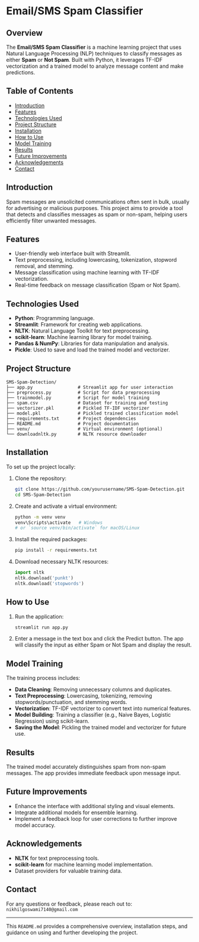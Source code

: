 
# Email/SMS Spam Classifier

## Overview
The **Email/SMS Spam Classifier** is a machine learning project that uses Natural Language Processing (NLP) techniques to classify messages as either **Spam** or **Not Spam**. Built with Python, it leverages TF-IDF vectorization and a trained model to analyze message content and make predictions.

## Table of Contents
- [Introduction](#introduction)
- [Features](#features)
- [Technologies Used](#technologies-used)
- [Project Structure](#project-structure)
- [Installation](#installation)
- [How to Use](#how-to-use)
- [Model Training](#model-training)
- [Results](#results)
- [Future Improvements](#future-improvements)
- [Acknowledgements](#acknowledgements)
- [Contact](#contact)

## Introduction
Spam messages are unsolicited communications often sent in bulk, usually for advertising or malicious purposes. This project aims to provide a tool that detects and classifies messages as spam or non-spam, helping users efficiently filter unwanted messages.

## Features
- User-friendly web interface built with Streamlit.
- Text preprocessing, including lowercasing, tokenization, stopword removal, and stemming.
- Message classification using machine learning with TF-IDF vectorization.
- Real-time feedback on message classification (Spam or Not Spam).

## Technologies Used
- **Python**: Programming language.
- **Streamlit**: Framework for creating web applications.
- **NLTK**: Natural Language Toolkit for text preprocessing.
- **scikit-learn**: Machine learning library for model training.
- **Pandas & NumPy**: Libraries for data manipulation and analysis.
- **Pickle**: Used to save and load the trained model and vectorizer.

## Project Structure
```
SMS-Spam-Detection/
├── app.py                 # Streamlit app for user interaction
├── preprocess.py          # Script for data preprocessing
├── trainmodel.py          # Script for model training
├── spam.csv               # Dataset for training and testing
├── vectorizer.pkl         # Pickled TF-IDF vectorizer
├── model.pkl              # Pickled trained classification model
├── requirements.txt       # Project dependencies
├── README.md              # Project documentation
├── venv/                  # Virtual environment (optional)
└── downloadnltk.py        # NLTK resource downloader
```

## Installation
To set up the project locally:

1. Clone the repository:
   ```bash
   git clone https://github.com/yourusername/SMS-Spam-Detection.git
   cd SMS-Spam-Detection
   ```

2. Create and activate a virtual environment:
   ```bash
   python -m venv venv
   venv\Scripts\activate   # Windows
   # or `source venv/bin/activate` for macOS/Linux
   ```

3. Install the required packages:
   ```bash
   pip install -r requirements.txt
   ```

4. Download necessary NLTK resources:
   ```python
   import nltk
   nltk.download('punkt')
   nltk.download('stopwords')
   ```

## How to Use
1. Run the application:
   ```bash
   streamlit run app.py
   ```

2. Enter a message in the text box and click the Predict button. The app will classify the input as either Spam or Not Spam and display the result.

## Model Training
The training process includes:
- **Data Cleaning**: Removing unnecessary columns and duplicates.
- **Text Preprocessing**: Lowercasing, tokenizing, removing stopwords/punctuation, and stemming words.
- **Vectorization**: TF-IDF vectorizer to convert text into numerical features.
- **Model Building**: Training a classifier (e.g., Naive Bayes, Logistic Regression) using scikit-learn.
- **Saving the Model**: Pickling the trained model and vectorizer for future use.

## Results
The trained model accurately distinguishes spam from non-spam messages. The app provides immediate feedback upon message input.

## Future Improvements
- Enhance the interface with additional styling and visual elements.
- Integrate additional models for ensemble learning.
- Implement a feedback loop for user corrections to further improve model accuracy.

## Acknowledgements  
- **NLTK** for text preprocessing tools.
- **scikit-learn** for machine learning model implementation.
- Dataset providers for valuable training data.

## Contact
For any questions or feedback, please reach out to: `nikhilgoswami7140@gmail.com`

---

This `README.md` provides a comprehensive overview, installation steps, and guidance on using and further developing the project.
